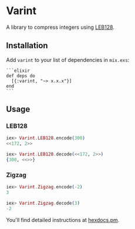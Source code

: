 # Varint

A library to compress integers using [LEB128](https://en.wikipedia.org/wiki/LEB128).

## Installation

  Add `varint` to your list of dependencies in `mix.exs`:

    ```elixir
    def deps do
      [{:varint, "~> x.x.x"}]
    end
    ```

## Usage

### LEB128

```elixir
iex> Varint.LEB128.encode(300)
<<172, 2>>
```

```elixir
iex> Varint.LEB128.decode(<<172, 2>>)
{300, <<>>}
```

### Zigzag

```elixir
iex> Varint.Zigzag.encode(-2)
3
```

```elixir
iex> Varint.Zigzag.decode(3)
-2
```

You'll find detailed instructions at [hexdocs.pm](https://hexdocs.pm/varint).
